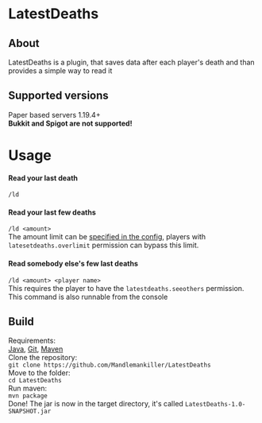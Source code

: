 # LatestDeaths
## About
LatestDeaths is a plugin, that saves data after each player's death and than provides a simple way to read it
## Supported versions
Paper based servers 1.19.4+<br>
**Bukkit and Spigot are not supported!**
# Usage
#### Read your last death
`/ld`
#### Read your last few deaths
`/ld <amount>`<br>
The amount limit can be [specified in the config](https://github.com/Mandlemankiller/LatestDeaths/blob/master/src/main/resources/config.yml#L3), players with `latesetdeaths.overlimit` permission can bypass this limit.
#### Read somebody else's few last deaths
`/ld <amount> <player name>`<br>
This requires the player to have the `latestdeaths.seeothers` permission.<br>
This command is also runnable from the console
## Build
Requirements: <br>
[Java](https://java.com), [Git](https://git-scm.com/), [Maven](https://maven.apache.org/)<br>
Clone the repository:<br>
```git clone https://github.com/Mandlemankiller/LatestDeaths``` <br>
Move to the folder:<br>
```cd LatestDeaths``` <br>
Run maven: <br>
```mvn package``` <br>
Done! The jar is now in the target directory, it's called ```LatestDeaths-1.0-SNAPSHOT.jar```